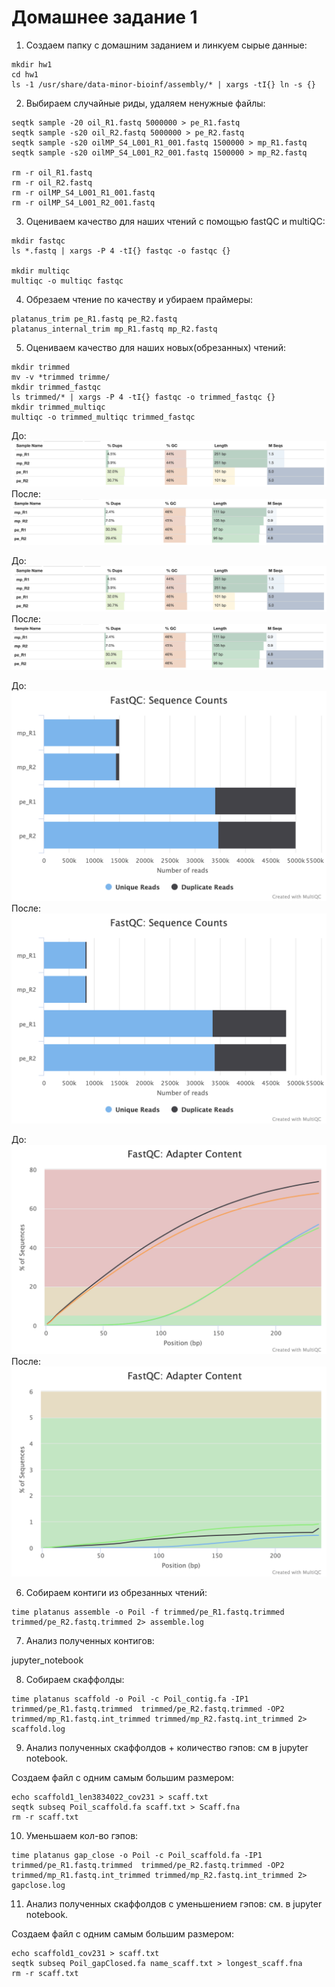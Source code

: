 # Домашнее задание 1
1) Создаем папку с домашним заданием и линкуем сырые данные:
```
mkdir hw1
cd hw1
ls -1 /usr/share/data-minor-bioinf/assembly/* | xargs -tI{} ln -s {}
```
2) Выбираем случайные риды, удаляем ненужные файлы:
```
seqtk sample -20 oil_R1.fastq 5000000 > pe_R1.fastq
seqtk sample -s20 oil_R2.fastq 5000000 > pe_R2.fastq
seqtk sample -s20 oilMP_S4_L001_R1_001.fastq 1500000 > mp_R1.fastq
seqtk sample -s20 oilMP_S4_L001_R2_001.fastq 1500000 > mp_R2.fastq

rm -r oil_R1.fastq
rm -r oil_R2.fastq
rm -r oilMP_S4_L001_R1_001.fastq
rm -r oilMP_S4_L001_R2_001.fastq
```
3) Оцениваем качество для наших чтений с помощью fastQC и multiQC:
```
mkdir fastqc
ls *.fastq | xargs -P 4 -tI{} fastqc -o fastqc {}

mkdir multiqc
multiqc -o multiqc fastqc
```

4) Обрезаем чтение по качеству и убираем праймеры:
```
platanus_trim pe_R1.fastq pe_R2.fastq 
platanus_internal_trim mp_R1.fastq mp_R2.fastq  
```

5) Оцениваем качество для наших новых(обрезанных) чтений:
```
mkdir trimmed
mv -v *trimmed trimme/
mkdir trimmed_fastqc
ls trimmed/* | xargs -P 4 -tI{} fastqc -o trimmed_fastqc {}
mkdir trimmed_multiqc
multiqc -o trimmed_multiqc trimmed_fastqc
```
До:
![alt](./images/stat1.png)
После:
![alt](./images/stat2.png)

До:
![alt](./images/stat1.png)
После:
![alt](./images/stat2.png)

До:
![alt](./images/fastqc_sequence_counts_plot.png)
После:
![alt](./images/fastqc_sequence_counts_plot1.png)

До:
![alt](./images/fastqc_adapter_content_plot.png)
После:
![alt](./images/fastqc_adapter_content_plot1.png)



6) Cобираем контиги из обрезанных чтений:
```
time platanus assemble -o Poil -f trimmed/pe_R1.fastq.trimmed trimmed/pe_R2.fastq.trimmed 2> assemble.log
```
7) Анализ полученных контигов:

jupyter_notebook

8) Собираем скаффолды:
```
time platanus scaffold -o Poil -c Poil_contig.fa -IP1 trimmed/pe_R1.fastq.trimmed  trimmed/pe_R2.fastq.trimmed -OP2 trimmed/mp_R1.fastq.int_trimmed trimmed/mp_R2.fastq.int_trimmed 2> scaffold.log
```
9) Анализ полученных скаффолдов + количество гэпов: см в jupyter notebook.

Создаем файл с одним самым большим размером:
```
echo scaffold1_len3834022_cov231 > scaff.txt
seqtk subseq Poil_scaffold.fa scaff.txt > Scaff.fna
rm -r scaff.txt
```

10) Уменьшаем кол-во гэпов:
```
time platanus gap_close -o Poil -c Poil_scaffold.fa -IP1 trimmed/pe_R1.fastq.trimmed  trimmed/pe_R2.fastq.trimmed -OP2 trimmed/mp_R1.fastq.int_trimmed trimmed/mp_R2.fastq.int_trimmed 2> gapclose.log
```
11) Анализ полученных скаффолдов с уменьшением гэпов: см. в jupyter notebook.

Создаем файл с одним самым большим размером:
```
echo scaffold1_cov231 > scaff.txt
seqtk subseq Poil_gapClosed.fa name_scaff.txt > longest_scaff.fna
rm -r scaff.txt
```

